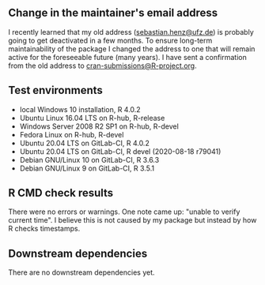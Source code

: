 ## Change in the maintainer's email address
I recently learned that my old address (sebastian.henz@ufz.de) is probably 
going to get deactivated in a few months. To ensure long-term maintainability 
of the package I changed the address to one that will remain active for the 
foreseeable future (many years). I have sent a confirmation from the old address 
to cran-submissions@R-project.org.

## Test environments
* local Windows 10 installation, R 4.0.2
* Ubuntu Linux 16.04 LTS on R-hub, R-release
* Windows Server 2008 R2 SP1 on R-hub, R-devel
* Fedora Linux on R-hub, R-devel
* Ubuntu 20.04 LTS on GitLab-CI, R 4.0.2
* Ubuntu 20.04 LTS on GitLab-CI, R devel (2020-08-18 r79041)
* Debian GNU/Linux 10 on GitLab-CI, R 3.6.3
* Debian GNU/Linux 9 on GitLab-CI, R 3.5.1

## R CMD check results
There were no errors or warnings.
One note came up: "unable to verify current time". I believe this is 
not caused by my package but instead by how R checks timestamps.

## Downstream dependencies
There are no downstream dependencies yet.
